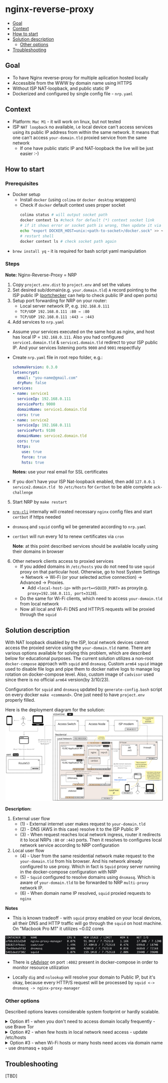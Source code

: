 # nginx-reverse-proxy

* [Goal](#goal)
* [Context](#context)
* [How to start](#how-to-start)
* [Solution description](#solution-description)
  + [Other options](#other-options)
* [Troubleshooting](#troubleshooting)

## Goal
- To have Nginx reverse-proxy for multiple aplication hosted locally
- Accessible from the WWW by domain name using HTTPS 
- Without ISP NAT-loopback, and public static IP
- Dockerized and configured by single config file - `nrp.yaml`

## Context

- Platform: `Mac M1` - it will work on linux, but not tested
- ISP `NAT loopback` no available, i.e local device can't access services using its public IP address from within the same network. It means that one can't access `your-domain.tld` proxied service from the same network
    - If one have public static IP and NAT-loopback the live will be just easier :-) 

## How to start

### Prerequisites
- Docker setup
   - Install `docker` (using `colima` or `docker desktop` wrappers)
   - Check if `docker` default context uses proper socket
     ```bash
     colima status # will output socket path
     docker context ls #check for default (*) context socket link
     # if it shows error or socket path is wrong, then update it via DOCKER_HOST vars, e.g. for zshrc
     echo "export DOCKER_HOST=unix:<path-to-socket>/docker.sock" >> ~/.zshrc
     # restart shell
     docker context ls # check socket path again
     ```
- `brew install yq` - it is required for bash script yaml manipulation

### Steps 
**Note:** Nginx-Reverse-Proxy = NRP

1. Copy `project.env.dist` to `project.env` and set the values
2. Set desired sub/domain(e.g. `your.domain.tld`) `A` record pointing to the ISP public IP ([portchecker](https://portchecker.co/) can help to check public IP and open ports)
3. Setup port forwarding for NRP on your router:
   - Local server network IP, e.g. `192.168.0.111`
   - `TCP/UDP 192.168.0.111 :80 → :80`
   - `TCP/UDP 192.168.0.111 :443 → :443`
4. Add services to `nrp.yaml`
- Assume your services executed on the same host as nginx, and host has local IP = `192.168.0.111`. Also you had configured `service1.domain.tld` & `service1.domain.tld` redirect to your ISP public IP. And your services listening ports `9000` and `9001` respectfuly 

- Create `nrp.yaml` file in root repo folder, e.g.:
  ```yaml
  schemaVersion: 0.3.0
  letsencrypt:
    email: "you-name@gmail.com"
    dryRun: false
  services:
  - name: service1
    serviceIp: 192.168.0.111
    servicePort: 9000
    domainName: service1.domain.tld
    cors: true
  - name: service2
    serviceIp: 192.168.0.111
    servicePort: 9100
    domainName: service2.domain.tld
    cors: true
    https: 
      use: true
      force: true 
      hsts: true
  ```

  **Notes:** use your real email for SSL certificates

- If you don't have your ISP Nat-loopback enabled, then add `127.0.0.1 service2.domain.tld ` to `/etc/hosts` for `Certbot` to be able complete `ack-challenge`
5. Start NRP by `make restart`
- [`nrp-cli`](https://github.com/oleksii-honchar/nrp-cli) internally will created necessary `nginx` config files and start `certbot` if https needed
- `dnsmasq` and `squid` config wil be generated according to `nrp.yaml`
- `certbot` will run every 1d to renew certificates via `cron`

    **Note**: at this point described services should be available locally using their domains in browser
6. Other network clients access to proxied services
   - If you added domains in `/etc/hosts` you do not need to use `squid` proxy on that particular host. Otherwise, go to host System Settings → Network → Wi-Fi (or your selected active connection) → Advanced → Proxies. 
      - Add `<local-host-ip>` with `port=<SQUID_PORT>` as proxy(e.g. `proxy=192.168.0.111, port=3128`).
   - Do the same for Wi-Fi clients, which need to access `your-domain.tld` from local network
   - Now all local and Wi-Fi DNS and HTTP/S requests will be proxied through the `squid`

## Solution description

With NAT loopback disabled by the ISP, local network devices cannot access the proxied service using the `your-domain.tld` name. There are various options available for solving this problem, which are described below for educational purposes. The current solution utilizes a non-root `docker-compose` approach with `squid` and `dnsmasq`. Custom `arm64` `squid` image used to disable file logs and pipe them to docker native logs to manage log rotation on docker-compose level. Also, custom image of `cadvisor` used since there is no official `arm64` version(by 3/10/23).

Configuration for `squid` and `dnsmasq` updated by `generate-config.bash` script on every docker  `make <command>`. One just need to have `project.env` properly filled.

Here is the deployment diagram for the solution:
![Deployment diagram](docs/deployment-diagram.jpg)

**Description:**
1. External user flow
    - (1) - External internet user makes request to `your-domain.tld`
    - (2) - DNS (AWS in this case) resolve it to the ISP Public IP 
    - (3) - When request reaches local network ingress, router it redirects it to local NRPs `:80` or `:443` ports. Then it resolves to configures local network service according to NRP configuration
2. Local user flow
   - (4) - User from the same residential network make request to the `your-domain.tld` from his browser. And his network already configured to use proxy. Which in fact is `Squid` proxy server running in the docker-compose configuration with NRP 
   - (5) - `Squid` configured to resolve domains using `dnsmasq`. Which is aware of `your-domain.tld` to be forwarded to NRP `multi-proxy` network IP. 
   - (6) - When domain name IP resolved, `squid` proxied requests to `nginx`

**Notes**
- This is known tradeoff - with `squid` proxy enabled on your local devices, all their DNS and HTTP traffic will go through the `squid` on host machine. On "Macbook Pro M1" it utilizes ~0.02 cores

![docker-stats.jpg](docs/docker-stats.jpg)

- There is [cAdvisor](https://github.com/google/cadvisor) on port `:4082` present in docker-compose in order to monitor resource utilization

- Locally `dig` and `nslookup` will resolve your domain to Public IP, but it's okay, because every HTTP/S request will be processed by `squid <-> dnsmasq -> nginx-proxy-manager`

### Other options
Described options leaves considerable system footprint or hardly scalable.

<details>

<summary>Option #1 - when you don't need to access domain locally frequently - use Brave Tor</summary>

To access your reverse-proxy resource by domain name you need to access it from different internet connection (if your ISP doesn’t support NAT loopback)
- Open “New Private Window with Tor” (Brave)
- Connect via mobile hotspot from other device
- Use Android “HTTP shortcuts” app with mobile connection (disabled WiFi)

</details>

<details>
<summary>Option #2 - when few hosts in local network need access - update /etc/hosts</summary>

Or you can you local domain forward by adding your domain and IP address to the `/etc/hosts` file. You may have to use sudo or editor.
```text
echo "127.0.0.1 sub.<your-domain>.com" >> /etc/hosts
dscacheutil -flushcache # Flush the DNS cache for the changes to take effect
```

</details>

<details>
<summary>Option #3 - when Wi-Fi hosts or many hosts need acces via domain name - use dnsmasq + squid</summary>

Setup `dnsmasq`
- `brew install dnsmasq`
- To start dnsmasq now and restart at startup
  ```bash
  sudo brew services start dnsmasq
  ``` 
- Copy the default configuration file. And set your domain resolution to IP
  ```bash
  edit /opt/homebrew/etc/dnsmasq.conf
  # add "address=/test.my-domain.com/127.0.0.1"
  # uncomment for logging "log-queries"
  # add "log-facility=/var/log/dnsmasq.log"
  # add server "server=8.8.8.8"
  # uncomment and add "listen-address=127.0.0.1"
  sudo brew services restart dnsmasq
  ```
- Go to System Settings → Network → Wi-Fi (or your selected active connection) → Advanced → DNS.
  Then, add `127.0.0.1` to your DNS Servers.
- Flush DNS cache: 
  ```bash
  sudo killall -HUP mDNSResponder
  ``` 
- ping your domain to check if it resolved locally:
  ```bash
  ping test.my-domain.com
  ``` 
  
**Notes:**
- test resolution 
  ```bash
  dig example.dev
  nslookup example.dev
  ping example.com
  ```

Setup `squid`

The thing is, that your local network wi-fi mobiles still not able to resolve your domain locally (because only rooted Android allowed to change `/etc/hosts`). So, let's try local web proxy then with `squid` & `dnsmasq`

- When dnsmasq installed
- Add to dnsmasq config 
  - `edit /opt/homebrew/etc/dnsmasq.conf`
  - dhcp-option=252,”http://127.0.0.1:3128/wpad.dat”
- Now let's setup `squid`
```bash
brew install squid
cp /opt/homebrew/etc/squid.conf /opt/homebrew/etc/squid.conf.back
edit /opt/homebrew/etc/squid.conf
```
- Replace config with the following allow-all simple config:
```bash
# Squid normally listens to port 3128
http_port 3128

# We setup an ACL that matches all IP addresses
acl all src all

# We allow all of our clients to browse the Internet
http_access allow all

# We strongly recommend the following be uncommented to protect innocent
# web applications running on the proxy server who think the only
# one who can access services on "localhost" is a local user
#http_access deny to_localhost
```
- `squid -z` to check conf
- `sudo brew services restart dnsmasq`
- `brew services restart squid` - non-root!
- check logs
  - log file `/opt/homebrew/var/logs/cache.log`
  - access log `/opt/homebrew/var/logs/access.log`
- Now go to your mobile, open "WiFi settings" -> Proxy -> manual -> 
  - set IP : `192.168.0.??` (set your squid server ip)
  - set port: `3128`
- Check your domain `test.my-domain.com` from mobile browser, now it should be resolved via squid -> dnsmasq -> NRP -> your local server!!!
**Note:**
- By doing this all DNS & HTTP traffic from mobile clients browser (with configured proxy) and local DNS requests will go through `dnsmasq` and `squid`.

</details>

## Troubleshooting
[TBD]